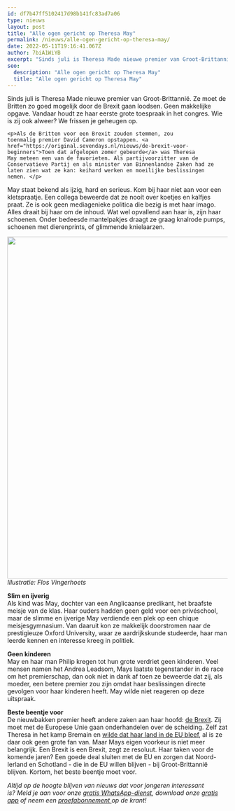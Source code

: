 ```yaml
---
id: df7b47ff5102417d98b141fc83ad7a06
type: nieuws
layout: post
title: "Alle ogen gericht op Theresa May"
permalink: /nieuws/alle-ogen-gericht-op-theresa-may/
date: 2022-05-11T19:16:41.067Z
author: 7biA1WiYB
excerpt: "Sinds juli is Theresa Made nieuwe premier van Groot-Brittannië. Ze moet de Britten zo goed mogelijk door de Brexit gaan loodsen. Geen makkelijke opgave. Vandaar houdt ze haar eerste grote toespraak in het congres. Wie is zij ook alweer? We frissen je geheugen op.   "
seo:
  description: "Alle ogen gericht op Theresa May"
  title: "Alle ogen gericht op Theresa May"
---
```

Sinds juli is Theresa Made nieuwe premier van Groot-Brittannië. Ze moet de Britten zo goed mogelijk door de Brexit gaan loodsen. Geen makkelijke opgave. Vandaar houdt ze haar eerste grote toespraak in het congres. Wie is zij ook alweer? We frissen je geheugen op.   

    <p>Als de Britten voor een Brexit zouden stemmen, zou toenmalig premier David Cameron opstappen. <a href="https://original.sevendays.nl/nieuws/de-brexit-voor-beginners">Toen dat afgelopen zomer gebeurde</a> was Theresa May meteen een van de favorieten. Als partijvoorzitter van de Conservatieve Partij en als minister van Binnenlandse Zaken had ze laten zien wat ze kan: keihard werken en moeilijke beslissingen nemen. </p>
<p>May staat bekend als ijzig, hard en serieus. Kom bij haar niet aan voor een kletspraatje. Een collega beweerde dat ze nooít over koetjes en kalfjes praat. Ze is ook geen mediagenieke politica die bezig is met haar imago. Alles draait bij haar om de inhoud. Wat wel opvallend aan haar is, zijn haar schoenen. Onder bedeesde mantelpakjes draagt ze graag knalrode pumps, schoenen met dierenprints, of glimmende knielaarzen. </p>
<p><div class="media media-element-container media-default"><div id="file-22278" class="file file-image file-image-png">

        
  
  <div class="content">
    <img title="Flos Vingerhoets" height="781" width="757" class="media-element file-default" src="https://original.sevendays.nl/sites/default/files/Screen%20Shot%202016-07-13%20at%2012.38.18.png" alt="">  </div>

  
</div>
</div><em>Illustratie: Flos Vingerhoets</em>
<p><strong>Slim en ijverig</strong><br>Als kind was May, dochter van een Anglicaanse predikant, het braafste meisje van de klas. Haar ouders hadden geen geld voor een privéschool, maar de slimme en ijverige May verdiende een plek op een chique meisjesgymnasium. Van daaruit kon ze makkelijk doorstromen naar de prestigieuze Oxford University, waar ze aardrijkskunde studeerde, haar man leerde kennen en interesse kreeg in politiek. </p>
<p><strong>Geen kinderen</strong><br>May en haar man Philip kregen tot hun grote verdriet geen kinderen. Veel mensen namen het Andrea Leadsom, Mays laatste tegenstander in de race om het premierschap, dan ook niet in dank af toen ze beweerde dat zij, als moeder, een betere premier zou zijn omdat haar beslissingen directe gevolgen voor haar kinderen heeft. May wilde niet reageren op deze uitspraak. </p>
<p><strong>Beste beentje voor</strong><br>De nieuwbakken premier heeft andere zaken aan haar hoofd: <a href="https://original.sevendays.nl/nieuws/groot-brittanni%C3%AB-stapt-uit-de-europese-unie">de Brexit</a>. Zij moet met de Europese Unie gaan onderhandelen over de scheiding. Zelf zat Theresa in het kamp Bremain en <a href="https://original.sevendays.nl/nieuws/britse-jongeren-boos-na-brexit-eigen-schuld">wilde dat haar land in de EU bleef</a>, al is ze daar ook geen grote fan van. Maar Mays eigen voorkeur is niet meer belangrijk. Een Brexit is een Brexit, zegt ze resoluut. Haar taken voor de komende jaren? Een goede deal sluiten met de EU en zorgen dat Noord-Ierland en Schotland - die in de EU willen blijven - bij Groot-Brittannië blijven. Kortom, het beste beentje moet voor.  </p>
<p><em>Altijd op de hoogte blijven van nieuws dat voor jongeren interessant is? Meld je aan voor onze </em><a href="https://original.sevendays.nl/whatsapp"><em>gratis WhatsApp-dienst</em></a><em>, download onze </em><a href="https://original.sevendays.nl/app"><em>gratis app</em></a><em> of neem een </em><a href="https://abonneren.sevendays.nl/abonneren/abonnementen/ae/artikel"><em>proefabonnement </em></a><em>op de krant!</em></p>  
